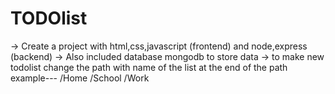# TODOlist
-> Create a project with html,css,javascript (frontend) and node,express (backend)
-> Also included database mongodb to store data
-> to make new todolist change the path with name of the list at the end of the path
    example--- /Home 
               /School
               /Work
